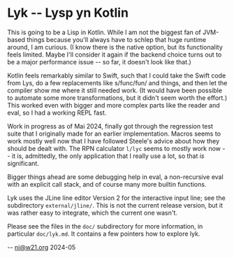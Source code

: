 Lyk -- Lysp yn Kotlin
=====================

This is going to be a Lisp in Kotlin. While I am not the biggest fan
of JVM-based things because you'll always have to schlep that huge
runtime around, I am curious. (I know there is the native option,
but its functionality feels limited. Maybe I'll consider it again
if the backend choice turns out to be a major performance issue --
so far, it doesn't look like that.)

Kotlin feels remarkably similar to Swift, such that I could take the
Swift code from Lys, do a few replacements like s/func/fun/ and
things, and then let the compiler show me where it still needed
work. (It would have been possible to automate some more
transformations, but it didn't seem worth the effort.) This worked
even with bigger and more complex parts like the reader and eval, so
I had a working REPL fast.

Work in progress as of Mai 2024, finally got through the regression
test suite that I originally made for an earlier implementation.
Macros seems to work mostly well now that I have followed Steele's
advice about how they should be dealt with. The RPN calculator
`l/lyc` seems to mostly work now -- it is, admittedly, the only
application that I really use a lot, so that *is* significant.

Bigger things ahead are some debugging help in eval, a non-recursive
eval with an explicit call stack, and of course many more builtin
functions.

Lyk uses the JLine line editor Version 2 for the interactive input
line; see the subdirectory `external/jline/`. This is not the
current release version, but it was rather easy to integrate, which
the current one wasn't.

Please see the files in the `doc/` subdirectory for more
information, in particular `doc/lyk.md`. It contains a few pointers
how to explore lyk.

-- ni@w21.org 2024-05
